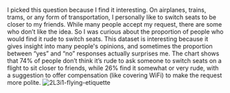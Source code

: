 I picked this question because I find it interesting. On airplanes, trains, trams, or any form of transportation, I personally like to switch seats to be closer to my friends. While many people accept my request, there are some who don’t like the idea. So I was curious about the proportion of people who would find it rude to switch seats. This dataset is interesting because it gives insight into many people's opinions, and sometimes the proportion between “yes” and “no” responses actually surprises me. The chart shows that 74% of people don’t think it’s rude to ask someone to switch seats on a flight to sit closer to friends, while 26% find it somewhat or very rude, with a suggestion to offer compensation (like covering WiFi) to make the request more polite.
![2L3i1-flying-etiquette ](https://github.com/user-attachments/assets/a60423ef-8d72-4f82-88f7-3c01e633335f)
